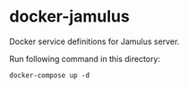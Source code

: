 # docker-jamulus

Docker service definitions for Jamulus server.

Run following command in this directory: 

```
docker-compose up -d
```
